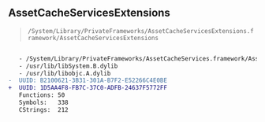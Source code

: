 ## AssetCacheServicesExtensions

> `/System/Library/PrivateFrameworks/AssetCacheServicesExtensions.framework/AssetCacheServicesExtensions`

```diff

   - /System/Library/PrivateFrameworks/AssetCacheServices.framework/AssetCacheServices
   - /usr/lib/libSystem.B.dylib
   - /usr/lib/libobjc.A.dylib
-  UUID: B2100621-3B31-301A-B7F2-E52266C4E0BE
+  UUID: 1D5AA4F8-FB7C-37C0-ADFB-24637F5772FF
   Functions: 50
   Symbols:   338
   CStrings:  212

```
